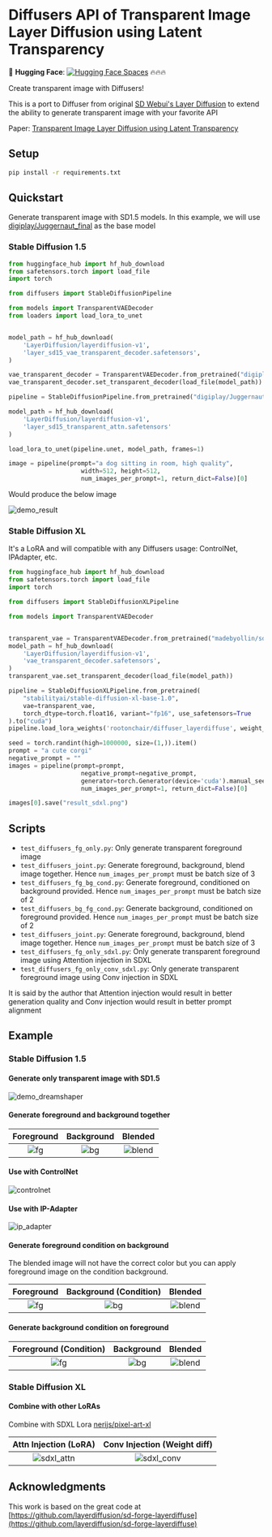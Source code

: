 # Diffusers API of Transparent Image Layer Diffusion using Latent Transparency

🤗 **Hugging Face**: [![Hugging Face Spaces](https://img.shields.io/badge/%F0%9F%A4%97%20Hugging%20Face-Spaces-blue)](https://huggingface.co/rootonchair/diffuser_layerdiffuse) 🔥🔥🔥

Create transparent image with Diffusers!

This is a port to Diffuser from original [SD Webui's Layer Diffusion](https://github.com/layerdiffusion/sd-forge-layerdiffuse) to extend the ability to generate transparent image with your favorite API


Paper: [Transparent Image Layer Diffusion using Latent Transparency](https://arxiv.org/abs/2402.17113)
## Setup
```bash
pip install -r requirements.txt
```

## Quickstart

Generate transparent image with SD1.5 models. In this example, we will use [digiplay/Juggernaut_final](https://huggingface.co/digiplay/Juggernaut_final) as the base model

### Stable Diffusion 1.5

```python
from huggingface_hub import hf_hub_download
from safetensors.torch import load_file
import torch

from diffusers import StableDiffusionPipeline

from models import TransparentVAEDecoder
from loaders import load_lora_to_unet


model_path = hf_hub_download(
    'LayerDiffusion/layerdiffusion-v1',
    'layer_sd15_vae_transparent_decoder.safetensors',
)

vae_transparent_decoder = TransparentVAEDecoder.from_pretrained("digiplay/Juggernaut_final", subfolder="vae", torch_dtype=torch.float16).to("cuda")
vae_transparent_decoder.set_transparent_decoder(load_file(model_path))

pipeline = StableDiffusionPipeline.from_pretrained("digiplay/Juggernaut_final", vae=vae_transparent_decoder, torch_dtype=torch.float16, safety_checker=None).to("cuda")

model_path = hf_hub_download(
    'LayerDiffusion/layerdiffusion-v1',
    'layer_sd15_transparent_attn.safetensors'
)

load_lora_to_unet(pipeline.unet, model_path, frames=1)

image = pipeline(prompt="a dog sitting in room, high quality", 
                    width=512, height=512,
                    num_images_per_prompt=1, return_dict=False)[0]
```

Would produce the below image

![demo_result](assets/demo_result.png)

### Stable Diffusion XL

It's a LoRA and will compatible with any Diffusers usage: ControlNet, IPAdapter, etc.

```python
from huggingface_hub import hf_hub_download
from safetensors.torch import load_file
import torch

from diffusers import StableDiffusionXLPipeline

from models import TransparentVAEDecoder


transparent_vae = TransparentVAEDecoder.from_pretrained("madebyollin/sdxl-vae-fp16-fix", torch_dtype=torch.float16)
model_path = hf_hub_download(
    'LayerDiffusion/layerdiffusion-v1',
    'vae_transparent_decoder.safetensors',
)
transparent_vae.set_transparent_decoder(load_file(model_path))

pipeline = StableDiffusionXLPipeline.from_pretrained(
    "stabilityai/stable-diffusion-xl-base-1.0", 
    vae=transparent_vae,
    torch_dtype=torch.float16, variant="fp16", use_safetensors=True
).to("cuda")
pipeline.load_lora_weights('rootonchair/diffuser_layerdiffuse', weight_name='diffuser_layer_xl_transparent_attn.safetensors')

seed = torch.randint(high=1000000, size=(1,)).item()
prompt = "a cute corgi"
negative_prompt = ""
images = pipeline(prompt=prompt, 
                    negative_prompt=negative_prompt,
                    generator=torch.Generator(device='cuda').manual_seed(seed),
                    num_images_per_prompt=1, return_dict=False)[0]

images[0].save("result_sdxl.png")
```

## Scripts

- `test_diffusers_fg_only.py`: Only generate transparent foreground image
- `test_diffusers_joint.py`: Generate foreground, background, blend image together. Hence `num_images_per_prompt` must be batch size of 3
- `test_diffusers_fg_bg_cond.py`: Generate foreground, conditioned on background provided. Hence `num_images_per_prompt` must be batch size of 2
- `test_diffusers_bg_fg_cond.py`: Generate background, conditioned on foreground provided. Hence `num_images_per_prompt` must be batch size of 2
- `test_diffusers_joint.py`: Generate foreground, background, blend image together. Hence `num_images_per_prompt` must be batch size of 3
- `test_diffusers_fg_only_sdxl.py`: Only generate transparent foreground image using Attention injection in SDXL
- `test_diffusers_fg_only_conv_sdxl.py`: Only generate transparent foreground image using Conv injection in SDXL

It is said by the author that Attention injection would result in better generation quality and Conv injection would result in better prompt alignment

## Example
### Stable Diffusion 1.5
#### Generate only transparent image with SD1.5
![demo_dreamshaper](assets/dreamshaper_sd.png)
#### Generate foreground and background together

|              Foreground               |              Background               |                Blended                |
|:-------------------------------------:|:-------------------------------------:|:-------------------------------------:|
| ![fg](assets/result_joint_0.png)      |   ![bg](assets/result_joint_1.png)    | ![blend](assets/result_joint_2.png)   |


#### Use with ControlNet

![controlnet](assets/controlnet_output.png)

#### Use with IP-Adapter

![ip_adapter](assets/ipadapter_output.png)

#### Generate foreground condition on background

The blended image will not have the correct color but you can apply foreground image on the condition background.

|              Foreground               |              Background (Condition)              |                Blended                |
|:-------------------------------------:|:-------------------------------------:|:-------------------------------------:|
| ![fg](assets/result_fg_bg_cond.png)      |   ![bg](assets/bg_cond.png)    | ![blend](assets/result_blended_fg_bg_cond.png)   |


#### Generate background condition on foreground

|              Foreground (Condition)              |              Background               |                Blended                |
|:-------------------------------------:|:-------------------------------------:|:-------------------------------------:|
| ![fg](assets/fg_cond.png)      |   ![bg](assets/result_bg_fg_cond.png)    | ![blend](assets/result_blended_bg_fg_cond.png)   |

### Stable Diffusion XL
#### Combine with other LoRAs
Combine with SDXL Lora [nerijs/pixel-art-xl](https://huggingface.co/nerijs/pixel-art-xl)

|      Attn Injection (LoRA)                |        Conv Injection (Weight diff)            |
|:-------------------------------------:|:-------------------------------------:|
| ![sdxl_attn](assets/result_sdxl.png)      |   ![sdxl_conv](assets/result_conv_sdxl.png)    |


## Acknowledgments
This work is based on the great code at
[https://github.com/layerdiffusion/sd-forge-layerdiffuse](https://github.com/layerdiffusion/sd-forge-layerdiffuse)

